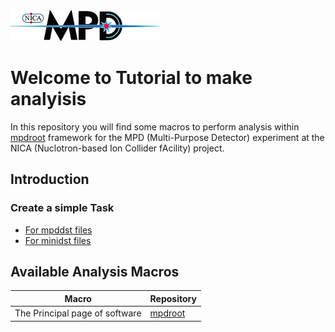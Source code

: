 
<img src="mpd-logo_v2_small.png">

# Welcome to Tutorial to make analyisis

In this repository you will find some macros to perform analysis within [mpdroot](http://mpdroot.jinr.ru) framework for the MPD (Multi-Purpose Detector) experiment at the NICA (Nuclotron-based Ion Collider fAcility) project. 

## Introduction

### Create a simple Task

 * [For mpddst files](https://github.com/iamaldonado/Macros_ANA/tree/main/mpddstm)
 * [For minidst files](https://github.com/iamaldonado/Macros_ANA/tree/main/minidstm)


## Available Analysis Macros
|Macro|Repository|
|------|------|
|The Principal page of software|[mpdroot](http://mpdroot.jinr.ru/)
